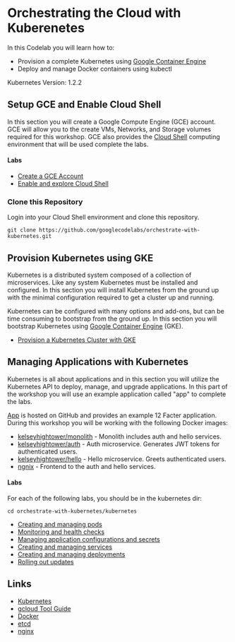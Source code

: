 # Orchestrating the Cloud with Kuberenetes

In this Codelab you will learn how to:

* Provision a complete Kubernetes using [Google Container Engine](https://cloud.google.com/container-engine)
* Deploy and manage Docker containers using kubectl

Kubernetes Version: 1.2.2

## Setup GCE and Enable Cloud Shell

In this section you will create a Google Compute Engine (GCE) account. GCE will allow you to the create VMs, Networks, and Storage volumes required for this workshop. GCE also provides the [Cloud Shell](https://cloud.google.com/shell/docs) computing environment that will be used complete the labs.

#### Labs

  * [Create a GCE Account](labs/create-gce-account.md)
  * [Enable and explore Cloud Shell](labs/enable-and-explore-cloud-shell.md)

### Clone this Repository

Login into your Cloud Shell environment and clone this repository.

```
git clone https://github.com/googlecodelabs/orchestrate-with-kubernetes.git
```

## Provision Kubernetes using GKE

Kubernetes is a distributed system composed of a collection of microservices. Like any system Kubernetes must be installed and configured. In this section you will install Kubernetes from the ground up with the minimal configuration required to get a cluster up and running.

Kubernetes can be configured with many options and add-ons, but can be time consuming to bootstrap from the ground up. In this section you will bootstrap Kubernetes using [Google Container Engine](https://cloud.google.com/container-engine) (GKE).

  * [Provision a Kubernetes Cluster with GKE](labs/provision-kubernetes-cluster-with-gke.md)

## Managing Applications with Kubernetes

Kubernetes is all about applications and in this section you will utilize the Kubernetes API to deploy, manage, and upgrade applications. In this part of the workshop you will use an example application called "app" to complete the labs.

[App](https://github.com/kelseyhightower/app) is hosted on GitHub and provides an example 12 Facter application. During this workshop you will be working with the following Docker images:

* [kelseyhightower/monolith](https://hub.docker.com/r/kelseyhightower/monolith) - Monolith includes auth and hello services.
* [kelseyhightower/auth](https://hub.docker.com/r/kelseyhightower/auth) - Auth microservice. Generates JWT tokens for authenticated users.
* [kelseyhightower/hello](https://hub.docker.com/r/kelseyhightower/hello) - Hello microservice. Greets authenticated users.
* [ngnix](https://hub.docker.com/_/nginx) - Frontend to the auth and hello services.

#### Labs

For each of the following labs, you should be in the kubernetes dir:
```
cd orchestrate-with-kubernetes/kubernetes
```

  * [Creating and managing pods](labs/creating-and-managing-pods.md)
  * [Monitoring and health checks](labs/monitoring-and-health-checks.md)
  * [Managing application configurations and secrets](labs/managing-application-configurations-and-secrets.md)
  * [Creating and managing services](labs/creating-and-managing-services.md)
  * [Creating and managing deployments](labs/creating-and-managing-deployments.md)
  * [Rolling out updates](labs/rolling-out-updates.md)

## Links

  * [Kubernetes](http://googlecloudplatform.github.io/kubernetes)
  * [gcloud Tool Guide](https://cloud.google.com/sdk/gcloud)
  * [Docker](https://docs.docker.com)
  * [etcd](https://coreos.com/docs/distributed-configuration/getting-started-with-etcd)
  * [nginx](http://nginx.org)